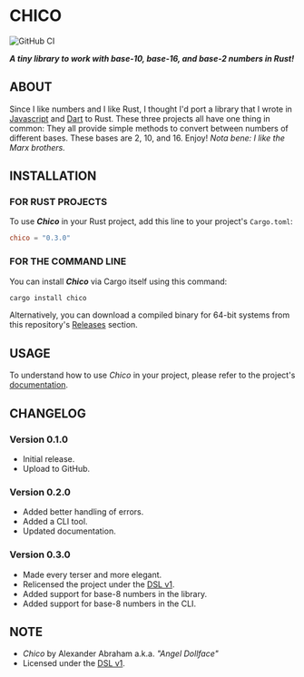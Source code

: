 # CHICO

![GitHub CI](https://github.com/angeldollface/chico/actions/workflows/rust.yml/badge.svg)

***A tiny library to work with base-10, base-16, and base-2 numbers in Rust!***

## ABOUT

Since I like numbers and I like Rust, I thought I'd port a library that I wrote in [Javascript](https://github.com/angeldollface/zeppo) and [Dart](https://github.com/angeldollface/harpo) to Rust. These three projects all have one thing in common: They all provide simple methods to convert between numbers of different bases. These bases are 2, 10, and 16. Enjoy! *Nota bene: I like the Marx brothers.*

## INSTALLATION

### FOR RUST PROJECTS

To use ***Chico*** in your Rust project, add this line to your project's `Cargo.toml`:

```TOML
chico = "0.3.0"
```

### FOR THE COMMAND LINE

You can install ***Chico*** via Cargo itself using this command:

```bash
cargo install chico
```

Alternatively, you can download a compiled binary for 64-bit systems from this repository's [Releases](https://github.com/angeldollface/chico/releases) section.

## USAGE

To understand how to use *Chico* in your project, please refer to the project's [documentation](https://docs.rs/chico/0.3.0).

## CHANGELOG

### Version 0.1.0

- Initial release.
- Upload to GitHub.

### Version 0.2.0

- Added better handling of errors.
- Added a CLI tool.
- Updated documentation.

### Version 0.3.0

- Made every terser and more elegant.
- Relicensed the project under the [DSL v1](https://github.com/angeldollface/doll-software-license).
- Added support for base-8 numbers in the library.
- Added support for base-8 numbers in the CLI.

## NOTE

- *Chico* by Alexander Abraham a.k.a. *"Angel Dollface"*
- Licensed under the [DSL v1](https://github.com/angeldollface/doll-software-license).